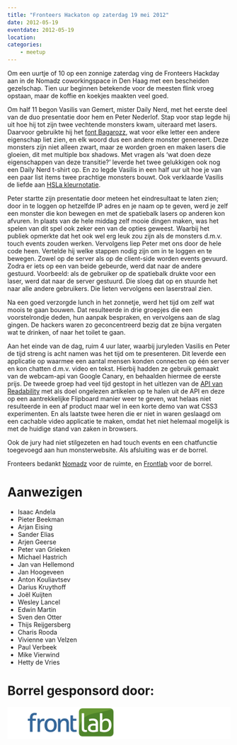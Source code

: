```yaml
---
title: "Fronteers Hackaton op zaterdag 19 mei 2012"
date: 2012-05-19
eventdate: 2012-05-19
location: 
categories: 
    - meetup
---
```

Om een uurtje of 10 op een zonnige zaterdag ving de Fronteers Hackday aan in de Nomadz coworkingspace in Den Haag met een bescheiden gezelschap. Tien uur beginnen betekende voor de meesten flink vroeg opstaan, maar de koffie en koekjes maakten veel goed.

Om half 11 begon Vasilis van Gemert, mister Daily Nerd, met het eerste deel van de duo presentatie door hem en Peter Nederlof. Stap voor stap legde hij uit hoe hij tot zijn twee vechtende monsters kwam, uiteraard met lasers. Daarvoor gebruikte hij het [font Bagarozz](http://www.fontsquirrel.com/fonts/Bagarozz), wat voor elke letter een andere eigenschap liet zien, en elk woord dus een andere monster genereert. Deze monsters zijn niet alleen zwart, maar ze worden groen en maken lasers die gloeien, dit met multiple box shadows. Met vragen als ‘wat doen deze eigenschappen van deze transitie?’ leverde het twee gelukkigen ook nog een Daily Nerd t-shirt op. En zo legde Vasilis in een half uur uit hoe je van een paar list items twee prachtige monsters bouwt. Ook verklaarde Vasilis de liefde aan [HSLa kleurnotatie](http://css-tricks.com/yay-for-hsla/).

Peter startte zijn presentatie door meteen het eindresultaat te laten zien; door in te loggen op hetzelfde IP adres en je naam op te geven, werd je zelf een monster die kon bewegen en met de spatiebalk lasers op anderen kon afvuren. In plaats van de hele middag zelf mooie dingen maken, was het spelen van dit spel ook zeker een van de opties geweest. Waarbij het publiek opmerkte dat het ook wel erg leuk zou zijn als de monsters d.m.v. touch events zouden werken. Vervolgens liep Peter met ons door de hele code heen. Vertelde hij welke stappen nodig zijn om in te loggen en te bewegen. Zowel op de server als op de client-side worden events gevuurd. Zodra er iets op een van beide gebeurde, werd dat naar de andere gestuurd. Voorbeeld: als de gebruiker op de spatiebalk drukte voor een laser, werd dat naar de server gestuurd. Die sloeg dat op en stuurde het naar alle andere gebruikers. Die lieten vervolgens een laserstraal zien.

Na een goed verzorgde lunch in het zonnetje, werd het tijd om zelf wat moois te gaan bouwen.
Dat resulteerde in drie groepjes die een voorstelrondje deden, hun aanpak bespraken, en vervolgens aan de slag gingen. De hackers waren zo geconcentreerd bezig dat ze bijna vergaten wat te drinken, of naar het toilet te gaan.

Aan het einde van de dag, ruim 4 uur later, waarbij juryleden Vasilis en Peter de tijd streng is acht namen was het tijd om te presenteren. Dit leverde een applicatie op waarmee een aantal mensen konden connecten op één server  en kon chatten d.m.v. video en tekst. Hierbij hadden ze gebruik gemaakt van de webcam-api van Google Canary, en behaalden hiermee de eerste prijs. De tweede groep had veel tijd gestopt in het uitlezen van de [API van Readability](http://www.readability.com/) met als doel ongelezen artikelen op te halen uit de API en deze op een aantrekkelijke Flipboard manier weer te geven, wat helaas niet resulteerde in een af product maar wel in een korte demo van wat CSS3 experimenten. 
En als laatste twee heren die er niet in waren geslaagd om een cachable video applicatie te maken, omdat het niet helemaal mogelijk is met de huidige stand van zaken in browsers.

Ook de jury had niet stilgezeten en had touch events en een chatfunctie toegevoegd aan hun monsterwebsite. Als afsluiting was er de borrel.

Fronteers bedankt [Nomadz](http://nomadz.nl/) voor de ruimte, en [Frontlab](http://frontlab.nl/) voor de borrel.















# Aanwezigen

* Isaac Andela
* Pieter Beekman
* Arjan Eising
* Sander Elias
* Arjen Geerse
* Peter van Grieken
* Michael Hastrich
* Jan van Hellemond
* Jan Hoogeveen
* Anton Kouliavtsev
* Darius Kruythoff
* Joël Kuijten
* Wesley Lancel
* Edwin Martin
* Sven den Otter
* Thijs Reijgersberg
* Charis Rooda
* Vivienne van Velzen
* Paul Verbeek
* Mike Vierwind
* Hetty de Vries

# Borrel gesponsord door:

![[Frontlab](http://frontlab.nl/)](/_img/sponsoren/frontlab-hackaton-logo.png)



